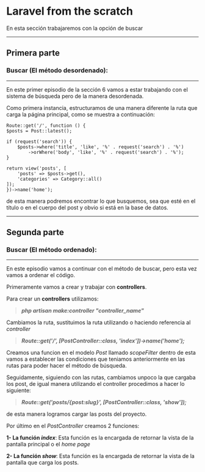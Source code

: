 # Laravel from the scratch

En esta sección trabajaremos con la opción de buscar

--------------------------------------------------------

## **Primera parte**
### Buscar (El método desordenado):
--------------------------------------------------------

En este primer episodio de la sección 6 vamos a estar trabajando con el sistema de búsqueda pero de la manera desordenada.

Como primera instancia, estructuramos de una manera diferente la ruta que carga la página principal, como se muestra a continuación:

    Route::get('/', function () {
    $posts = Post::latest();

    if (request('search')) {
        $posts->where('title', 'like', '%' . request('search') . '%')
            ->orWhere('body', 'like', '%' . request('search') . '%');
    }

    return view('posts', [
        'posts' => $posts->get(),
        'categories' => Category::all()
    ]);
    })->name('home');

de esta manera podremos encontrar lo que busquemos, sea que esté en el título o en el cuerpo del post y obvio si está en la base de datos.

--------------------------------------------------------

## **Segunda parte**
### Buscar (El método ordenado):
--------------------------------------------------------

En este episodio vamos a continuar con el método de buscar, pero esta vez vamos a ordenar el código.

Primeramente vamos a crear y trabajar con **controllers**.

Para crear un **controllers** utilizamos:

> ***php artisan make:controller "controller_name"***

Cambiamos la ruta, sustituimos la ruta utilizando o haciendo referencia al *controller*

> ***Route::get('/', [PostController::class, 'index'])->name('home');***

Creamos una funcion en el modelo *Post* llamado *scopeFilter* dentro de esta vamos a establecer las condiciones que teniamos anteriormente en las rutas para poder hacer el método de búsqueda.

Seguidamente, siguiendo con las rutas, cambiamos unpoco la que cargaba los post, de igual manera utilizando el controller procedimos a hacer lo siguiente:

> ***Route::get('posts/{post:slug}', [PostController::class, 'show']);***

de esta manera logramos cargar las posts del proyecto.

Por último en el *PostController* creamos 2 funciones:

**1- La función *index***: Esta función es la encargada de retornar la vista de la pantalla principal o el *home page*

**2- La función *show***: Esta función es la encargada de retornar la vista de la pantalla que carga los posts.
